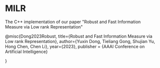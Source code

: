 # MILR
The C++ implementation of our paper "Robust and Fast Information Measure via Low rank Representation"

@misc{Dong2023Robust,
      title={Robust and Fast Information Measure via Low rank Representation}, 
      author={Yuxin Dong, Tieliang Gong, Shujian Yu, Hong Chen, Chen Li},
      year={2023},
      publisher = {AAAI Conference on Artificial Intelligence}
   
}
